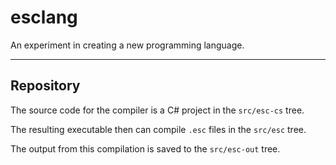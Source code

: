 # esclang

An experiment in creating a new programming language.

-----

## Repository

The source code for the compiler is a C# project in the `src/esc-cs` tree. 

The resulting executable then can compile `.esc` files in the `src/esc` tree. 

The output from this compilation is saved to the `src/esc-out` tree.
